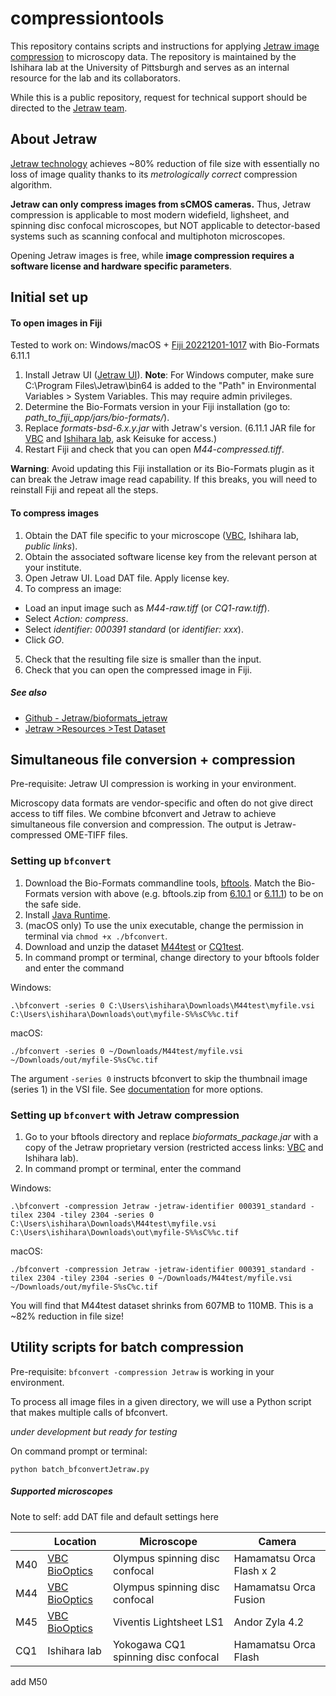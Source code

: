 # compressiontools
 
This repository contains scripts and instructions for applying [Jetraw image compression](https://www.jetraw.com) to microscopy data. The repository is maintained by the Ishihara lab at the University of Pittsburgh and serves as an internal resource for the lab and its collaborators.

While this is a public repository, request for technical support should be directed to the [Jetraw team](https://www.jetraw.com/contact).


## About Jetraw

[Jetraw technology](https://www.jetraw.com/jetraw-technology) achieves ~80% reduction of file size with essentially no loss of image quality thanks to its *metrologically correct* compression algorithm.

**Jetraw can only compress images from sCMOS cameras.** Thus, Jetraw compression is applicable to most modern widefield, lighsheet, and spinning disc confocal microscopes, but NOT applicable to detector-based systems such as scanning confocal and multiphoton microscopes.

Opening Jetraw images is free, while **image compression requires a software license and hardware specific parameters**.


## Initial set up

#### To open images in Fiji

Tested to work on: Windows/macOS + [Fiji 20221201-1017](https://downloads.imagej.net/fiji/archive/20221201-1017/) with Bio-Formats 6.11.1

1. Install Jetraw UI ([Jetraw UI](https://www.jetraw.com/downloads/software)). **Note**: For Windows computer, make sure C:\Program Files\Jetraw\bin64 is added to the "Path" in Environmental Variables > System Variables. This may require admin privileges.
2. Determine the Bio-Formats version in your Fiji installation (go to: *path_to_fiji_app/jars/bio-formats/*).
3. Replace *formats-bsd-6.x.y.jar* with Jetraw's version. (6.11.1 JAR file for [VBC](https://biocenterat-my.sharepoint.com/:f:/r/personal/keisuke_ishihara_imp_ac_at/Documents/Jetraw_VBCrestrictedaccess?csf=1&web=1&e=XizOPx) and [Ishihara lab](https://pitt-my.sharepoint.com/:f:/r/personal/ishihara_pitt_edu/Documents/Jetraw_Pitt-IshiharaLab_restrictedaccess?csf=1&web=1&e=oOXouJ), ask Keisuke for access.)
4. Restart Fiji and check that you can open *M44-compressed.tiff*.

**Warning**: Avoid updating this Fiji installation or its Bio-Formats plugin as it can break the Jetraw image read capability. If this breaks, you will need to reinstall Fiji and repeat all the steps.

<!--For Python, similarly install necessary packages (link).-->

#### To compress images

1. Obtain the DAT file specific to your microscope ([VBC](https://biocenterat-my.sharepoint.com/:f:/g/personal/keisuke_ishihara_imp_ac_at/ErPO_7xw7lVKpNxMvQoY8N8B_CrWwhno9pOy0Sr8faB47g?e=3Tuo1R), Ishihara lab, *public links*).
2. Obtain the associated software license key from the relevant person at your institute.
3. Open Jetraw UI. Load DAT file. Apply license key.
4. To compress an image:
 - Load an input image such as *M44-raw.tiff* (or *CQ1-raw.tiff*).
 - Select *Action: compress*.
 - Select *identifier: 000391 standard* (or *identifier: xxx*).
 - Click *GO*.
5. Check that the resulting file size is smaller than the input.
6. Check that you can open the compressed image in Fiji.

##### See also

 - [Github - Jetraw/bioformats_jetraw](https://github.com/Jetraw/bioformats_jetraw)
 -	[Jetraw >Resources >Test Dataset](https://www.jetraw.com/downloads/software)

## Simultaneous file conversion + compression

Pre-requisite: Jetraw UI compression is working in your environment.

Microscopy data formats are vendor-specific and often do not give direct access to tiff files. We combine bfconvert and Jetraw to achieve simultaneous file conversion and compression. The output is Jetraw-compressed OME-TIFF files.

### Setting up `bfconvert`

1. Download the Bio-Formats commandline tools, [bftools](https://www.openmicroscopy.org/bio-formats/downloads/). Match the Bio-Formats version with above (e.g. bftools.zip from [6.10.1](https://downloads.openmicroscopy.org/bio-formats/6.10.1/artifacts/) or [6.11.1](https://downloads.openmicroscopy.org/bio-formats/6.11.1/artifacts/)) to be on the safe side.
2. Install [Java Runtime](http://www.java.com).
3. (macOS only) To use the unix executable, change the permission in terminal via `chmod +x ./bfconvert`. 
4. Download and unzip the dataset [M44test](https://biocenterat-my.sharepoint.com/personal/keisuke_ishihara_imp_ac_at/_layouts/15/onedrive.aspx?id=%2Fpersonal%2Fkeisuke%5Fishihara%5Fimp%5Fac%5Fat%2FDocuments%2FJetraw%5FVBCBioOptics&ga=1) or [CQ1test](https://pitt-my.sharepoint.com/:f:/g/personal/ishihara_pitt_edu/Evv0tv71q_tEqesE9icsRrMBDx-TMT8x5M08SQDYM55uWA?e=zPFdwI).
5. In command prompt or terminal, change directory to your bftools folder and enter the command

Windows:
```
.\bfconvert -series 0 C:\Users\ishihara\Downloads\M44test\myfile.vsi C:\Users\ishihara\Downloads\out\myfile-S%%sC%%c.tif
```

macOS:
```
./bfconvert -series 0 ~/Downloads/M44test/myfile.vsi ~/Downloads/out/myfile-S%sC%c.tif
```

The argument `-series 0` instructs bfconvert to skip the thumbnail image (series 1) in the VSI file. See [documentation](https://docs.openmicroscopy.org/bio-formats/6.10.1/users/comlinetools/conversion.html) for more options.

### Setting up `bfconvert` with Jetraw compression

1. Go to your bftools directory and replace *bioformats_package.jar* with a copy of the Jetraw proprietary version (restricted access links: [VBC](https://biocenterat-my.sharepoint.com/:f:/r/personal/keisuke_ishihara_imp_ac_at/Documents/Jetraw_VBCrestrictedaccess?csf=1&web=1&e=XizOPx) and Ishihara lab).
2. In command prompt or terminal, enter the command

Windows:
```
.\bfconvert -compression Jetraw -jetraw-identifier 000391_standard -tilex 2304 -tiley 2304 -series 0 C:\Users\ishihara\Downloads\M44test\myfile.vsi C:\Users\ishihara\Downloads\out\myfile-S%%sC%%c.tif
```

macOS:
```
./bfconvert -compression Jetraw -jetraw-identifier 000391_standard -tilex 2304 -tiley 2304 -series 0 ~/Downloads/M44test/myfile.vsi ~/Downloads/out/myfile-S%sC%c.tif
```

You will find that M44test dataset shrinks from 607MB to 110MB. This is a ~82% reduction in file size!

## Utility scripts for batch compression

Pre-requisite: `bfconvert -compression Jetraw` is working in your environment.

To process all image files in a given directory, we will use a Python script that makes multiple calls of bfconvert.

*under development but ready for testing*

On command prompt or terminal:

```
python batch_bfconvertJetraw.py
```


##### Supported microscopes

Note to self: add DAT file and default settings here

|       | Location | Microscope | Camera |
| ----- | ----- | ----- | ----- |
| M40   |  [VBC BioOptics](https://cores.imp.ac.at/biooptics/equipment/?xhtml=1%2F%5C%5C%5C%5C%5C%5C%5C%5C%5C%5C%5C%5C%5C%5C%5C%27From%2FRK%3D0%2FRS%3DUhWihNMQI1LWDV3V.sJxktWcMkU-)| Olympus spinning disc confocal      | Hamamatsu Orca Flash x 2 |
| M44   |  [VBC BioOptics](https://cores.imp.ac.at/biooptics/equipment/?xhtml=1%2F%5C%5C%5C%5C%5C%5C%5C%5C%5C%5C%5C%5C%5C%5C%5C%27From%2FRK%3D0%2FRS%3DUhWihNMQI1LWDV3V.sJxktWcMkU-)| Olympus spinning disc confocal      | Hamamatsu Orca Fusion    |
| M45   |  [VBC BioOptics](https://cores.imp.ac.at/biooptics/equipment/?xhtml=1%2F%5C%5C%5C%5C%5C%5C%5C%5C%5C%5C%5C%5C%5C%5C%5C%27From%2FRK%3D0%2FRS%3DUhWihNMQI1LWDV3V.sJxktWcMkU-)| Viventis Lightsheet LS1             | Andor Zyla 4.2 |
| CQ1   | Ishihara lab | Yokogawa CQ1 spinning disc confocal | Hamamatsu Orca Flash |

add M50

<!--

```

Input data requirements for Python script:

- Bioformat files (e.g. OME-TIFF, Olympus `.vsi`, Zeiss `.czi`, Nikon `.nd2`).

-->
